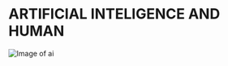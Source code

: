 # ARTIFICIAL INTELIGENCE AND HUMAN

![Image of ai](https://images.pexels.com/photos/6153354/pexels-photo-6153354.jpeg?auto=compress&cs=tinysrgb&w=600)
